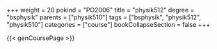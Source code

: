 +++
weight = 20
pokind = "PO2006"
title = "physik512"
degree = "bsphysik"
parents = ["physik510"]
tags = ["bsphysik", "physik512", "physik510"]
categories = ["course"]
bookCollapseSection = false
+++

{{< genCoursePage >}}
